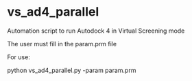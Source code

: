 # vs_ad4_parallel

Automation script to run Autodock 4 in Virtual Screening mode

The user must fill in the param.prm file

For use:

python vs_ad4_parallel.py -param param.prm
